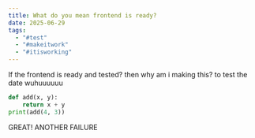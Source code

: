 ```yaml
---
title: What do you mean frontend is ready?
date: 2025-06-29
tags:
  - "#test"
  - "#makeitwork"
  - "#itisworking"
---
```


If the frontend is ready and tested? then why am i making this? to test the date wuhuuuuuu

```python
def add(x, y):
	return x + y
print(add(4, 3))
```

GREAT! ANOTHER FAILURE
